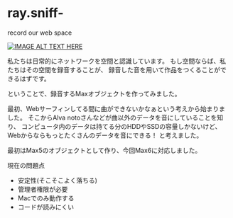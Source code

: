 ray.sniff-
==========

record our web space

[![IMAGE ALT TEXT HERE](http://img.youtube.com/vi/EsE90BRTuCc/0.jpg)](http://www.youtube.com/watch?v=EsE90BRTuCc)

私たちは日常的にネットワークを空間と認識しています。
もし空間ならば、私たちはその空間を録音することが、
録音した音を用いて作品をつくることができるはずです。

ということで、録音するMaxオブジェクトを作ってみました。

最初、Webサーフィンしてる間に曲ができないかなぁという考えから始まりました。
そこからAlva notoさんなどが曲以外のデータを音にしていることを知り、
コンピュータ内のデータは持てる分のHDDやSSDの容量しかないけど、Webからならもっとたくさんのデータを音にできる！
と考えました。

最初はMax5のオブジェクトとして作り、今回Max6に対応しました。

現在の問題点
+ 安定性(そこそこよく落ちる)
+ 管理者権限が必要
+ Macでのみ動作する
+ コードが読みにくい
